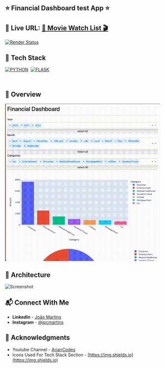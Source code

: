 ## ⭐ Financial Dashboard test App ⭐

## 🔗 Live URL: <a href="https://movie-list-vuxm.onrender.com">🍿 Movie Watch List 🎬</a>

[![Render Status](https://api.netlify.com/api/v1/badges/1c7a3caa-d0f7-4e66-af82-49c8f6b5eed3/deploy-status)](https://app.netlify.com/sites/pymovie-joao/deploys)

## 📌 Tech Stack

[![PYTHON](https://img.shields.io/badge/Python-3776AB?style=for-the-badge&logo=python&logoColor=white)](https://github.com/joao82)&nbsp;
[![FLASK](https://img.shields.io/badge/Flask-000000?style=for-the-badge&logo=flask&logoColor=white)](https://github.com/joao82)&nbsp;

<br>

## 📸 Overview

![Screenshot](./assets/img/financialDash.gif?raw=true "Financial Dash")

## 📡 Architecture

![Screenshot](./src/img/architecture.png?raw=true "App Architecture")

## 📬 Connect With Me

- **LinkedIn** - [João Martins](https://www.linkedin.com/in/joão-pedro-martins-755ba64b/)
- **Instagram** - [@jpcmartins](https://www.instagram.com/jpcmartins/)

## 📌 Acknowledgments

- Youtube Channel - [ArjanCodes](https://www.youtube.com/watch?v=L_KlPZ5qBOU&t=9s)
- Icons Used For Tech Stack Section - [https://img.shields.io](https://img.shields.io)
